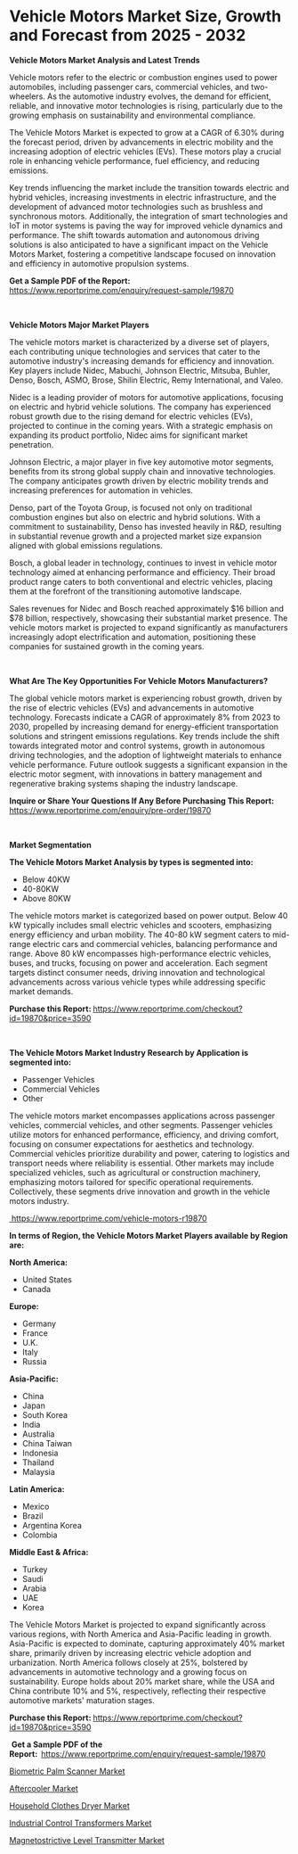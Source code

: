 <p><h1>Vehicle Motors Market Size, Growth and Forecast from 2025 - 2032</h1></p><p><strong>Vehicle Motors Market Analysis and Latest Trends</strong></p>
<p><p>Vehicle motors refer to the electric or combustion engines used to power automobiles, including passenger cars, commercial vehicles, and two-wheelers. As the automotive industry evolves, the demand for efficient, reliable, and innovative motor technologies is rising, particularly due to the growing emphasis on sustainability and environmental compliance. </p><p>The Vehicle Motors Market is expected to grow at a CAGR of 6.30% during the forecast period, driven by advancements in electric mobility and the increasing adoption of electric vehicles (EVs). These motors play a crucial role in enhancing vehicle performance, fuel efficiency, and reducing emissions. </p><p>Key trends influencing the market include the transition towards electric and hybrid vehicles, increasing investments in electric infrastructure, and the development of advanced motor technologies such as brushless and synchronous motors. Additionally, the integration of smart technologies and IoT in motor systems is paving the way for improved vehicle dynamics and performance. The shift towards automation and autonomous driving solutions is also anticipated to have a significant impact on the Vehicle Motors Market, fostering a competitive landscape focused on innovation and efficiency in automotive propulsion systems.</p></p>
<p><strong>Get a Sample PDF of the Report:&nbsp;</strong> <a href="https://www.reportprime.com/enquiry/request-sample/19870?utm_campaign=3444&utm_medium=2&utm_source=Github&utm_content=ia&utm_term=17032025&utm_id=vehicle-motors">https://www.reportprime.com/enquiry/request-sample/19870</a></p>
<p>&nbsp;</p>
<p><strong>Vehicle Motors Major Market Players</strong></p>
<p><p>The vehicle motors market is characterized by a diverse set of players, each contributing unique technologies and services that cater to the automotive industry's increasing demands for efficiency and innovation. Key players include Nidec, Mabuchi, Johnson Electric, Mitsuba, Buhler, Denso, Bosch, ASMO, Brose, Shilin Electric, Remy International, and Valeo.</p><p>Nidec is a leading provider of motors for automotive applications, focusing on electric and hybrid vehicle solutions. The company has experienced robust growth due to the rising demand for electric vehicles (EVs), projected to continue in the coming years. With a strategic emphasis on expanding its product portfolio, Nidec aims for significant market penetration.</p><p>Johnson Electric, a major player in five key automotive motor segments, benefits from its strong global supply chain and innovative technologies. The company anticipates growth driven by electric mobility trends and increasing preferences for automation in vehicles.</p><p>Denso, part of the Toyota Group, is focused not only on traditional combustion engines but also on electric and hybrid solutions. With a commitment to sustainability, Denso has invested heavily in R&D, resulting in substantial revenue growth and a projected market size expansion aligned with global emissions regulations.</p><p>Bosch, a global leader in technology, continues to invest in vehicle motor technology aimed at enhancing performance and efficiency. Their broad product range caters to both conventional and electric vehicles, placing them at the forefront of the transitioning automotive landscape.</p><p>Sales revenues for Nidec and Bosch reached approximately $16 billion and $78 billion, respectively, showcasing their substantial market presence. The vehicle motors market is projected to expand significantly as manufacturers increasingly adopt electrification and automation, positioning these companies for sustained growth in the coming years.</p></p>
<p>&nbsp;</p>
<p><strong>What Are The Key Opportunities For Vehicle Motors Manufacturers?</strong></p>
<p><p>The global vehicle motors market is experiencing robust growth, driven by the rise of electric vehicles (EVs) and advancements in automotive technology. Forecasts indicate a CAGR of approximately 8% from 2023 to 2030, propelled by increasing demand for energy-efficient transportation solutions and stringent emissions regulations. Key trends include the shift towards integrated motor and control systems, growth in autonomous driving technologies, and the adoption of lightweight materials to enhance vehicle performance. Future outlook suggests a significant expansion in the electric motor segment, with innovations in battery management and regenerative braking systems shaping the industry landscape.</p></p>
<p><strong>Inquire or Share Your Questions If Any Before Purchasing This Report:</strong> <a href="https://www.reportprime.com/enquiry/pre-order/19870?utm_campaign=3444&utm_medium=2&utm_source=Github&utm_content=ia&utm_term=17032025&utm_id=vehicle-motors">https://www.reportprime.com/enquiry/pre-order/19870</a></p>
<p>&nbsp;</p>
<p><strong>Market Segmentation</strong></p>
<p><strong>The Vehicle Motors Market Analysis by types is segmented into:</strong></p>
<p><ul><li>Below 40KW</li><li>40-80KW</li><li>Above 80KW</li></ul></p>
<p><p>The vehicle motors market is categorized based on power output. Below 40 kW typically includes small electric vehicles and scooters, emphasizing energy efficiency and urban mobility. The 40-80 kW segment caters to mid-range electric cars and commercial vehicles, balancing performance and range. Above 80 kW encompasses high-performance electric vehicles, buses, and trucks, focusing on power and acceleration. Each segment targets distinct consumer needs, driving innovation and technological advancements across various vehicle types while addressing specific market demands.</p></p>
<p><strong>Purchase this Report:&nbsp;</strong><a href="https://www.reportprime.com/checkout?id=19870&price=3590&utm_campaign=3444&utm_medium=2&utm_source=Github&utm_content=ia&utm_term=17032025&utm_id=vehicle-motors">https://www.reportprime.com/checkout?id=19870&price=3590</a></p>
<p>&nbsp;</p>
<p><strong>The Vehicle Motors Market Industry Research by Application is segmented into:</strong></p>
<p><ul><li>Passenger Vehicles</li><li>Commercial Vehicles</li><li>Other</li></ul></p>
<p><p>The vehicle motors market encompasses applications across passenger vehicles, commercial vehicles, and other segments. Passenger vehicles utilize motors for enhanced performance, efficiency, and driving comfort, focusing on consumer expectations for aesthetics and technology. Commercial vehicles prioritize durability and power, catering to logistics and transport needs where reliability is essential. Other markets may include specialized vehicles, such as agricultural or construction machinery, emphasizing motors tailored for specific operational requirements. Collectively, these segments drive innovation and growth in the vehicle motors industry.</p></p>
<p><a href="https://www.reportprime.com/vehicle-motors-r19870?utm_campaign=3444&utm_medium=2&utm_source=Github&utm_content=ia&utm_term=17032025&utm_id=vehicle-motors">&nbsp;https://www.reportprime.com/vehicle-motors-r19870</a></p>
<p><strong>In terms of Region, the Vehicle Motors Market Players available by Region are:</strong></p>
<p>
    <p> <strong> North America: </strong>
        <ul>
            <li>United States</li>
            <li>Canada</li>
        </ul>
        </p> 
    <p> <strong> Europe: </strong>
        <ul>
            <li>Germany</li>
            <li>France</li>
            <li>U.K.</li>
            <li>Italy</li>
            <li>Russia</li>
        </ul>
        </p> 
    <p> <strong> Asia-Pacific: </strong>
        <ul>
            <li>China</li>
            <li>Japan</li>
            <li>South Korea</li>
            <li>India</li>
            <li>Australia</li>
            <li>China Taiwan</li>
            <li>Indonesia</li>
            <li>Thailand</li>
            <li>Malaysia</li>
        </ul>
        </p> 
    <p> <strong> Latin America: </strong>
        <ul>
            <li>Mexico</li>
            <li>Brazil</li>
            <li>Argentina Korea</li>
            <li>Colombia</li>
        </ul>
        </p> 
    <p> <strong> Middle East & Africa: </strong>
        <ul>
            <li>Turkey</li>
            <li>Saudi</li>
            <li>Arabia</li>
            <li>UAE</li>
            <li>Korea</li>
        </ul>
    </p>
    </p>
<p><p>The Vehicle Motors Market is projected to expand significantly across various regions, with North America and Asia-Pacific leading in growth. Asia-Pacific is expected to dominate, capturing approximately 40% market share, primarily driven by increasing electric vehicle adoption and urbanization. North America follows closely at 25%, bolstered by advancements in automotive technology and a growing focus on sustainability. Europe holds about 20% market share, while the USA and China contribute 10% and 5%, respectively, reflecting their respective automotive markets' maturation stages.</p></p>
<p><strong>Purchase this Report: </strong><a href="https://www.reportprime.com/checkout?id=19870&price=3590&utm_campaign=3444&utm_medium=2&utm_source=Github&utm_content=ia&utm_term=17032025&utm_id=vehicle-motors">https://www.reportprime.com/checkout?id=19870&price=3590</a></p>
<p>&nbsp;<strong>Get a Sample PDF of the Report:&nbsp;&nbsp;</strong><a href="https://www.reportprime.com/enquiry/request-sample/19870?utm_campaign=3444&utm_medium=2&utm_source=Github&utm_content=ia&utm_term=17032025&utm_id=vehicle-motors">https://www.reportprime.com/enquiry/request-sample/19870</a></p>
<p><strong></strong></p>
<p><p><a href="https://www.linkedin.com/pulse/evolvingbiometric-palm-scanner-marketdynamics-types-28jge?utm_campaign=3444&utm_medium=2&utm_source=Github&utm_content=ia&utm_term=17032025&utm_id=vehicle-motors">Biometric Palm Scanner Market</a></p><p><a href="https://www.linkedin.com/pulse/detailed-analysis-aftercooler-market-growth-from-2025-2032-kpqvf?utm_campaign=3444&utm_medium=2&utm_source=Github&utm_content=ia&utm_term=17032025&utm_id=vehicle-motors">Aftercooler Market</a></p><p><a href="https://www.linkedin.com/pulse/future-growth-trends-household-clothes-dryer-market-forecasted-b5sjf?utm_campaign=3444&utm_medium=2&utm_source=Github&utm_content=ia&utm_term=17032025&utm_id=vehicle-motors">Household Clothes Dryer Market</a></p><p><a href="https://www.linkedin.com/pulse/strategic-market-insights-global-industrial-control-transformers-2ddrf?utm_campaign=3444&utm_medium=2&utm_source=Github&utm_content=ia&utm_term=17032025&utm_id=vehicle-motors">Industrial Control Transformers Market</a></p><p><a href="https://www.linkedin.com/pulse/insightful-magnetostrictive-level-transmitter-market-trends-peqoe?utm_campaign=3444&utm_medium=2&utm_source=Github&utm_content=ia&utm_term=17032025&utm_id=vehicle-motors">Magnetostrictive Level Transmitter Market</a></p></p>